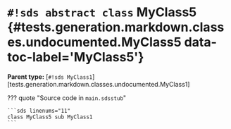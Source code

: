 # `#!sds abstract class` MyClass5 {#tests.generation.markdown.classes.undocumented.MyClass5 data-toc-label='MyClass5'}

**Parent type:** [`#!sds MyClass1`][tests.generation.markdown.classes.undocumented.MyClass1]

??? quote "Source code in `main.sdsstub`"

    ```sds linenums="11"
    class MyClass5 sub MyClass1
    ```
